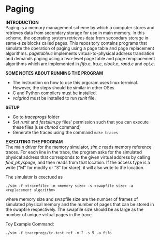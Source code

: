 # Paging
**INTRODUCTION**\
Paging is a memory management scheme by which a computer stores and retrieves data from secondary storage for use in main memory. In this scheme, the operating system retrieves data from secondary storage in same-size blocks called pages. This repository contains programs that simulate the operation of paging using a page table and page replacement algorithms. _pagetable.c_ implements virtual-to-physical address translation and demands paging using a two-level page table and page remplacement algorithms which are implemented in _fifo.c_, _lru.c_, _clock.c_, _rand.c_ and _opt.c_.

**SOME NOTES ABOUT RUNNING THE PROGRAM**
- The instruction on how to use this prgoram uses linux terminal. However, the steps should be similar in other OSes.
- C and Python compilers must be installed.
- _valgrind_ must be installed to run _runit_ file.

**SETUP**
- Go to _traceprogs_ folder
- Set _runit_ and _fastslim.py_ files' permission such that you can execute these files (use _chmod_ command) 
- Generate the traces using the command `make traces`

**EXECUTING THE PROGRAM**\
The main driver for the memory simulator, _sim.c_ reads memory reference traces. For each line in the trace, the program asks for the simulated physical address that corresponds to the given virtual address by calling _find_physpage_, and then reads from that location. If the access type is a write ("M" for modify or "S" for store), it will also write to the location.

The simulator is exectued as

`./sim -f <tracefile> -m <memory size> -s <swapfile size> -a <replacement algorithm>`

where memory size and swapfile size are the number of frames of simulated physical memory and the number of pages that can be stored in the swapfile respectively. The swapfile size should be as large as the number of unique virtual pages in the trace.

Toy Example Command:

`./sim -f traceprogs/tr-test.ref -m 2 -s 5 -a fifo`


